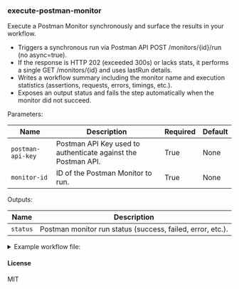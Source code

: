 ### execute-postman-monitor
Execute a Postman Monitor synchronously and surface the results in your workflow.

- Triggers a synchronous run via Postman API POST /monitors/{id}/run (no async=true).
- If the response is HTTP 202 (exceeded 300s) or lacks stats, it performs a single GET /monitors/{id} and uses lastRun details.
- Writes a workflow summary including the monitor name and execution statistics (assertions, requests, errors, timings, etc.).
- Exposes an output status and fails the step automatically when the monitor did not succeed.

Parameters:

| Name | Description | Required | Default |
|------|-------------|----------|---------|
| `postman-api-key` | Postman API Key used to authenticate against the Postman API. | True | None |
| `monitor-id` | ID of the Postman Monitor to run. | True | None |

Outputs:

| Name | Description |
|------|-------------|
| `status` | Postman monitor run status (success, failed, error, etc.). |

<details>
<summary>Example workflow file:</summary>

```yaml
name: API health check

on:
  workflow_dispatch:

jobs:
  run_monitor:
    runs-on: ubuntu-latest
    steps:
      - name: Execute Postman Monitor
        id: monitor
        uses: totus/execute-postman-monitor
        with:
          postman-api-key: ${{ secrets.POSTMAN_API_KEY }}
          monitor-id: 12345678-abcd-ef01-2345-6789abcdef01

      - name: Use monitor result
        if: always()
        run: |
          echo "Monitor status: ${{ steps.monitor.outputs.status }}"
```

Notes:
- The step fails automatically when the monitor status is not `success`.
- A single retry is performed on Postman API rate limiting (HTTP 429).
- A detailed summary is written to the workflow summary tab after execution.
</details>

#### License
MIT
